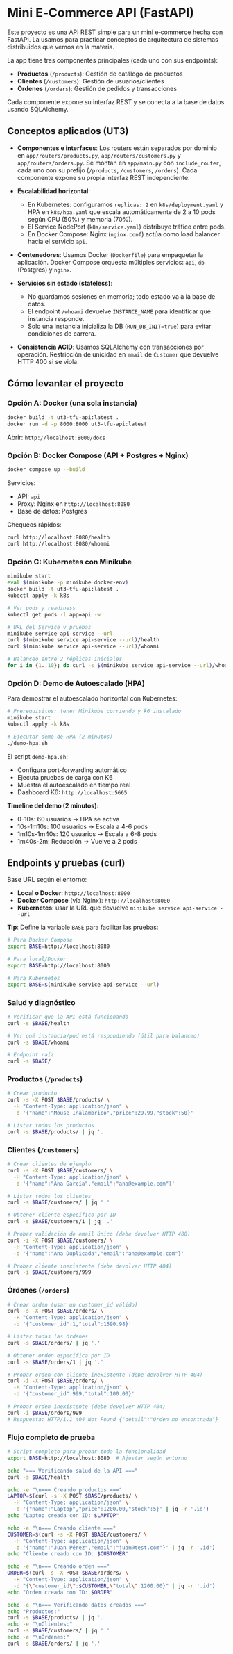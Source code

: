 # Mini E‑Commerce API (FastAPI)

Este proyecto es una API REST simple para un mini e‑commerce hecha con FastAPI. La usamos para practicar conceptos de arquitectura de sistemas distribuidos que vemos en la materia.

La app tiene tres componentes principales (cada uno con sus endpoints):

- **Productos** (`/products`): Gestión de catálogo de productos
- **Clientes** (`/customers`): Gestión de usuarios/clientes  
- **Órdenes** (`/orders`): Gestión de pedidos y transacciones

Cada componente expone su interfaz REST y se conecta a la base de datos usando SQLAlchemy.

## Conceptos aplicados (UT3)

- **Componentes e interfaces**: Los routers están separados por dominio en `app/routers/products.py`, `app/routers/customers.py` y `app/routers/orders.py`. Se montan en `app/main.py` con `include_router`, cada uno con su prefijo (`/products`, `/customers`, `/orders`). Cada componente expone su propia interfaz REST independiente.

- **Escalabilidad horizontal**: 
  - En Kubernetes: configuramos `replicas: 2` en `k8s/deployment.yaml` y HPA en `k8s/hpa.yaml` que escala automáticamente de 2 a 10 pods según CPU (50%) y memoria (70%). 
  - El Service NodePort (`k8s/service.yaml`) distribuye tráfico entre pods.
  - En Docker Compose: Nginx (`nginx.conf`) actúa como load balancer hacia el servicio `api`.

- **Contenedores**: Usamos Docker (`Dockerfile`) para empaquetar la aplicación. Docker Compose orquesta múltiples servicios: `api`, `db` (Postgres) y `nginx`.

- **Servicios sin estado (stateless)**: 
  - No guardamos sesiones en memoria; todo estado va a la base de datos.
  - El endpoint `/whoami` devuelve `INSTANCE_NAME` para identificar qué instancia responde.
  - Solo una instancia inicializa la DB (`RUN_DB_INIT=true`) para evitar condiciones de carrera.

- **Consistencia ACID**: Usamos SQLAlchemy con transacciones por operación. Restricción de unicidad en `email` de `Customer` que devuelve HTTP 400 si se viola.

## Cómo levantar el proyecto

### Opción A: Docker (una sola instancia)

```bash
docker build -t ut3-tfu-api:latest .
docker run -d -p 8000:8000 ut3-tfu-api:latest
```

Abrir: `http://localhost:8000/docs`

### Opción B: Docker Compose (API + Postgres + Nginx)

```bash
docker compose up --build
```

Servicios:
- API: `api`
- Proxy: Nginx en `http://localhost:8080`
- Base de datos: Postgres

Chequeos rápidos:

```bash
curl http://localhost:8080/health
curl http://localhost:8080/whoami
```

### Opción C: Kubernetes con Minikube

```bash
minikube start
eval $(minikube -p minikube docker-env)
docker build -t ut3-tfu-api:latest .
kubectl apply -k k8s

# Ver pods y readiness
kubectl get pods -l app=api -w

# URL del Service y pruebas
minikube service api-service --url
curl $(minikube service api-service --url)/health
curl $(minikube service api-service --url)/whoami

# Balanceo entre 2 réplicas iniciales 
for i in {1..10}; do curl -s $(minikube service api-service --url)/whoami; echo; done
```

### Opción D: Demo de Autoescalado (HPA)

Para demostrar el autoescalado horizontal con Kubernetes:

```bash
# Prerequisitos: tener Minikube corriendo y k6 instalado
minikube start
kubectl apply -k k8s

# Ejecutar demo de HPA (2 minutos)
./demo-hpa.sh
```

El script `demo-hpa.sh`:
- Configura port-forwarding automático
- Ejecuta pruebas de carga con K6
- Muestra el autoescalado en tiempo real
- Dashboard K6: `http://localhost:5665`

**Timeline del demo (2 minutos)**:
- 0-10s: 60 usuarios → HPA se activa
- 10s-1m10s: 100 usuarios → Escala a 4-6 pods  
- 1m10s-1m40s: 120 usuarios → Escala a 6-8 pods
- 1m40s-2m: Reducción → Vuelve a 2 pods

## Endpoints y pruebas (curl)

Base URL según el entorno:
- **Local o Docker**: `http://localhost:8000`
- **Docker Compose** (vía Nginx): `http://localhost:8080`
- **Kubernetes**: usar la URL que devuelve `minikube service api-service --url`

**Tip**: Define la variable `BASE` para facilitar las pruebas:
```bash
# Para Docker Compose
export BASE=http://localhost:8080

# Para local/Docker
export BASE=http://localhost:8000

# Para Kubernetes
export BASE=$(minikube service api-service --url)
```

### Salud y diagnóstico

```bash
# Verificar que la API está funcionando
curl -s $BASE/health

# Ver qué instancia/pod está respondiendo (útil para balanceo)
curl -s $BASE/whoami

# Endpoint raíz
curl -s $BASE/
```

### Productos (`/products`)

```bash
# Crear producto
curl -s -X POST $BASE/products/ \
  -H "Content-Type: application/json" \
  -d '{"name":"Mouse Inalámbrico","price":29.99,"stock":50}'

# Listar todos los productos
curl -s $BASE/products/ | jq '.'
```

### Clientes (`/customers`)

```bash
# Crear clientes de ejemplo
curl -s -X POST $BASE/customers/ \
  -H "Content-Type: application/json" \
  -d '{"name":"Ana García","email":"ana@example.com"}'

# Listar todos los clientes
curl -s $BASE/customers/ | jq '.'

# Obtener cliente específico por ID
curl -s $BASE/customers/1 | jq '.'

# Probar validación de email único (debe devolver HTTP 400)
curl -i -X POST $BASE/customers/ \
  -H "Content-Type: application/json" \
  -d '{"name":"Ana Duplicada","email":"ana@example.com"}'

# Probar cliente inexistente (debe devolver HTTP 404)
curl -i $BASE/customers/999
```

### Órdenes (`/orders`)

```bash
# Crear orden (usar un customer_id válido)
curl -s -X POST $BASE/orders/ \
  -H "Content-Type: application/json" \
  -d '{"customer_id":1,"total":1590.98}'

# Listar todas las órdenes
curl -s $BASE/orders/ | jq '.'

# Obtener orden específica por ID
curl -s $BASE/orders/1 | jq '.'

# Probar orden con cliente inexistente (debe devolver HTTP 404)
curl -i -X POST $BASE/orders/ \
  -H "Content-Type: application/json" \
  -d '{"customer_id":999,"total":100.00}'

# Probar orden inexistente (debe devolver HTTP 404)
curl -i $BASE/orders/999
# Respuesta: HTTP/1.1 404 Not Found {"detail":"Orden no encontrada"}
```

### Flujo completo de prueba

```bash
# Script completo para probar toda la funcionalidad
export BASE=http://localhost:8080  # Ajustar según entorno

echo "=== Verificando salud de la API ==="
curl -s $BASE/health

echo -e "\n=== Creando productos ==="
LAPTOP=$(curl -s -X POST $BASE/products/ \
  -H "Content-Type: application/json" \
  -d '{"name":"Laptop","price":1200.00,"stock":5}' | jq -r '.id')
echo "Laptop creada con ID: $LAPTOP"

echo -e "\n=== Creando cliente ==="
CUSTOMER=$(curl -s -X POST $BASE/customers/ \
  -H "Content-Type: application/json" \
  -d '{"name":"Juan Pérez","email":"juan@test.com"}' | jq -r '.id')
echo "Cliente creado con ID: $CUSTOMER"

echo -e "\n=== Creando orden ==="
ORDER=$(curl -s -X POST $BASE/orders/ \
  -H "Content-Type: application/json" \
  -d "{\"customer_id\":$CUSTOMER,\"total\":1200.00}" | jq -r '.id')
echo "Orden creada con ID: $ORDER"

echo -e "\n=== Verificando datos creados ==="
echo "Productos:"
curl -s $BASE/products/ | jq '.'
echo -e "\nClientes:"
curl -s $BASE/customers/ | jq '.'
echo -e "\nÓrdenes:"
curl -s $BASE/orders/ | jq '.'
```
